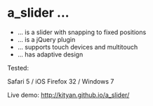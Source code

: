 a_slider ...
============

- ... is a slider with snapping to fixed positions
- ... is a jQuery plugin
- ... supports touch devices and multitouch
- ... has adaptive design


Tested:

Safari 5 / iOS
Firefox 32 / Windows 7

Live demo: http://kityan.github.io/a_slider/
